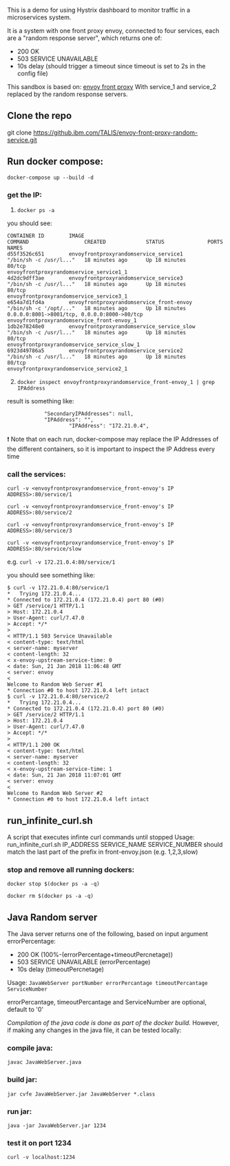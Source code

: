 This is a demo for using Hystrix dashboard to monitor traffic in a microservices system.

It is a system with one front proxy envoy, connected to four services, each are a "random response server", which returns one of:
* 200 OK
* 503 SERVICE UNAVAILABLE
* 10s delay (should trigger a timeout since timeout is set to 2s in the config file)


This sandbox is based on:
[envoy front proxy](https://www.envoyproxy.io/docs/envoy/latest/start/sandboxes/front_proxy)
With service_1 and service_2 replaced by the random response servers.


## Clone the repo 
git clone https://github.ibm.com/TALIS/envoy-front-proxy-random-service.git

## Run docker compose:
`docker-compose up --build -d`

### get the IP:
1. `docker ps -a`

you should see:

```
CONTAINER ID        IMAGE                                       COMMAND                  CREATED             STATUS              PORTS                                          NAMES
d55f3526c651        envoyfrontproxyrandomservice_service1       "/bin/sh -c /usr/l..."   18 minutes ago      Up 18 minutes       80/tcp                                         envoyfrontproxyrandomservice_service1_1
4d2dc9dff3ae        envoyfrontproxyrandomservice_service3       "/bin/sh -c /usr/l..."   18 minutes ago      Up 18 minutes       80/tcp                                         envoyfrontproxyrandomservice_service3_1
e654a7d1fd4a        envoyfrontproxyrandomservice_front-envoy    "/bin/sh -c '/opt/..."   18 minutes ago      Up 18 minutes       0.0.0.0:8001->8001/tcp, 0.0.0.0:8000->80/tcp   envoyfrontproxyrandomservice_front-envoy_1
1db2e78248e0        envoyfrontproxyrandomservice_service_slow   "/bin/sh -c /usr/l..."   18 minutes ago      Up 18 minutes       80/tcp                                         envoyfrontproxyrandomservice_service_slow_1
6923d49786a5        envoyfrontproxyrandomservice_service2       "/bin/sh -c /usr/l..."   18 minutes ago      Up 18 minutes       80/tcp                                         envoyfrontproxyrandomservice_service2_1
```

2. `docker inspect envoyfrontproxyrandomservice_front-envoy_1 | grep IPAddress`

result is something like:

```
            "SecondaryIPAddresses": null,
            "IPAddress": "",
                    "IPAddress": "172.21.0.4",
```

:exclamation: Note that on each run, docker-compose may replace the IP Addresses of the 
different containers, so it is important to inspect the IP Address every time


### call the services:
`curl -v <envoyfrontproxyrandomservice_front-envoy's IP ADDRESS>:80/service/1`

`curl -v <envoyfrontproxyrandomservice_front-envoy's IP ADDRESS>:80/service/2`

`curl -v <envoyfrontproxyrandomservice_front-envoy's IP ADDRESS>:80/service/3`

`curl -v <envoyfrontproxyrandomservice_front-envoy's IP ADDRESS>:80/service/slow`

e.g. `curl -v 172.21.0.4:80/service/1`

you should see something like:

```
$ curl -v 172.21.0.4:80/service/1
*   Trying 172.21.0.4...
* Connected to 172.21.0.4 (172.21.0.4) port 80 (#0)
> GET /service/1 HTTP/1.1
> Host: 172.21.0.4
> User-Agent: curl/7.47.0
> Accept: */*
> 
< HTTP/1.1 503 Service Unavailable
< content-type: text/html
< server-name: myserver
< content-length: 32
< x-envoy-upstream-service-time: 0
< date: Sun, 21 Jan 2018 11:06:48 GMT
< server: envoy
< 
Welcome to Random Web Server #1
* Connection #0 to host 172.21.0.4 left intact
$ curl -v 172.21.0.4:80/service/2
*   Trying 172.21.0.4...
* Connected to 172.21.0.4 (172.21.0.4) port 80 (#0)
> GET /service/2 HTTP/1.1
> Host: 172.21.0.4
> User-Agent: curl/7.47.0
> Accept: */*
> 
< HTTP/1.1 200 OK
< content-type: text/html
< server-name: myserver
< content-length: 32
< x-envoy-upstream-service-time: 1
< date: Sun, 21 Jan 2018 11:07:01 GMT
< server: envoy
< 
Welcome to Random Web Server #2
* Connection #0 to host 172.21.0.4 left intact
```

## run_infinite_curl.sh
A script that executes infinte curl commands until stopped 
Usage: run_infinite_curl.sh IP_ADDRESS SERVICE_NAME
SERVICE_NUMBER should match the last part of the prefix in front-envoy.json (e.g. 1,2,3,slow)


### stop and remove all running dockers:
`docker stop $(docker ps -a -q)`

`docker rm $(docker ps -a -q)`


## Java Random server
The Java server returns one of the following, based on input argument errorPercentage:
* 200 OK (100%-(errorPercentage+timeoutPercnetage))
* 503 SERVICE UNAVAILABLE (errorPercentage)
* 10s delay (timeoutPercnetage)

Usage: `JavaWebServer portNumber errorPercantage timeoutPercantage ServiceNumber`

errorPercantage, timeoutPercantage and ServiceNumber are optional, default to '0'

*Compilation of the java code is done as part of the docker build.* 
However, if making any changes in the java file, it can be tested locally:

### compile java:
`javac JavaWebServer.java`

### build jar:
`jar cvfe JavaWebServer.jar JavaWebServer *.class`

### run jar:
`java -jar JavaWebServer.jar 1234`

### test it on port 1234
`curl -v localhost:1234`
